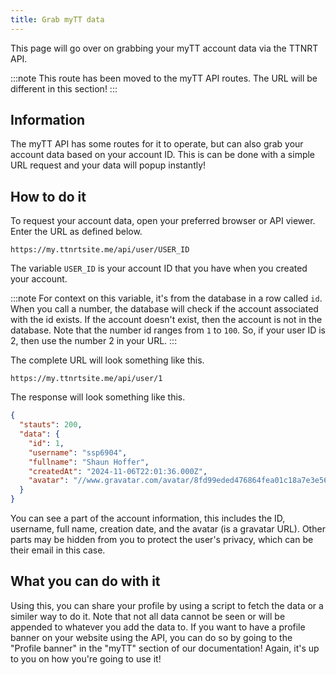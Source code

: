 ```yaml
---
title: Grab myTT data
---
```

This page will go over on grabbing your myTT account data via the TTNRT API.

:::note
This route has been moved to the myTT API routes. The URL will be different in this section!
:::

## Information
The myTT API has some routes for it to operate, but can also grab your account data based on your account ID. This is can be done with a simple URL request and your data will popup instantly!

## How to do it
To request your account data, open your preferred browser or API viewer. Enter the URL as defined below.

```
https://my.ttnrtsite.me/api/user/USER_ID
```

The variable `USER_ID` is your account ID that you have when you created your account.

:::note
For context on this variable, it's from the database in a row called `id`. When you call a number, the database will check if the account associated with the id exists. If the account doesn't exist, then the account is not in the database. Note that the number id ranges from `1` to `100`. So, if your user ID is 2, then use the number 2 in your URL.
:::

The complete URL will look something like this.

```
https://my.ttnrtsite.me/api/user/1
```

The response will look something like this.

```json
{
  "stauts": 200,
  "data": {
    "id": 1,
    "username": "ssp6904",
    "fullname": "Shaun Hoffer",
    "createdAt": "2024-11-06T22:01:36.000Z",
    "avatar": "//www.gravatar.com/avatar/8fd99eded476864fea01c18a7e3e5686?s=110&r=pg&d=https%3A%2F%2Fmy.ttnrtsite.me%2Fusericon.png"
  }
}
```

You can see a part of the account information, this includes the ID, username, full name, creation date, and the avatar (is a gravatar URL). Other parts may be hidden from you to protect the user's privacy, which can be their email in this case.

## What you can do with it
Using this, you can share your profile by using a script to fetch the data or a similer way to do it. Note that not all data cannot be seen or will be appended to whatever you add the data to. If you want to have a profile banner on your website using the API, you can do so by going to the "Profile banner" in the "myTT" section of our documentation! Again, it's up to you on how you're going to use it!